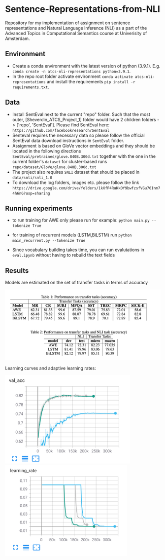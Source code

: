 # Sentence-Representations-from-NLI

Repository for my implementation of assignment on sentence representations and Natural Language Inference (NLI) as a part of the Advanced Topics in Computational Semantics course at Univerisity of Amsterdam.

## Environment

- Create a conda environment with the latest version of python (3.9.1). E.g.  `conda create -n atcs-nli-representations python=3.9.1`.
- In the repo root folder activate environment `conda activate atcs-nli-representations` and install the requirements `pip install -r requirements.txt`.



## Data

- Install SentEval next to the current "repo" folder. Such that the most outer, [Sheverdin_ATCS_Project_1] folder would have 2 children folders -> ['repo', 'SentEval']. Please find  SentEval here: `https://github.com/facebookresearch/SentEval`
- Senteval requires the necessary data so please follow the official SentEval data download instructions in   `SentEval` folder.
- Assignment is based on GloVe vector embeddings and they should be located in the following directions `SentEval/pretrained/glove.840B.300d.txt`  together with the one in the current folder's `dataset` for  cluster-based runs `repo/dataset/GloVe/glove.840B.300d.txt`
- The project also requires `SNLI` dataset that should be placed in `data/snli/snli_1.0` 
- To download the log folders, images etc. please follow the link 
`https://drive.google.com/drive/folders/1kXfP4RuKkOY9bwfzsfVGu70Inm74h6nG?usp=sharing` 

## Running experiments

- to run training for AWE only please run for example:
`python main.py --tokenize True`

- for training of recurrent models (LSTM,BiLSTM)  run
`python main_recurrent.py --tokenize True`

- Since vocabulary building takes time, you can run evalutations in `eval.ipynb` without having to rebuild the text fields

## Results

Models are estimated on the set of transfer tasks in terms of accuracy

![Main results](media/main_tables.png)

Learning curves and adaptive learning rates:

<p float="center">
<img width="405" src="media/Accuracies.png" />  <img width="395" src="media/Learning_rates.png" />
</p>
